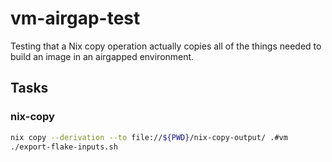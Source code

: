 # vm-airgap-test

Testing that a Nix copy operation actually copies all of the things needed to build an image in an airgapped environment.

## Tasks

### nix-copy

```bash
nix copy --derivation --to file://${PWD}/nix-copy-output/ .#vm
./export-flake-inputs.sh
```
